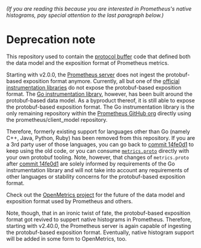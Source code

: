 _(If you are reading this because you are interested in Prometheus's native
histograms, pay special attention to the last paragraph below.)_

# Deprecation note

This repository used to contain the [protocol
buffer](https://developers.google.com/protocol-buffers) code that defined both
the data model and the exposition format of Prometheus metrics.

Starting with v2.0.0, the [Prometheus
server](https://github.com/prometheus/prometheus) does not ingest the
protobuf-based exposition format anymore. Currently, all but one of the
[official instrumentation
libraries](https://prometheus.io/docs/instrumenting/clientlibs/) do not expose
the protobuf-based exposition format. The [Go instrumentation
library](https://github.com/prometheus/client_golang), however, has been built
around the protobuf-based data model. As a byproduct thereof, it is still able
to expose the protobuf-based exposition format. The Go instrumentation library
is the only remaining repository within the [Prometheus GitHub
org](https://github.com/prometheus) directly using the prometheus/client_model
repository.

Therefore, formerly existing support for languages other than Go (namely C++,
Java, Python, Ruby) has been removed from this repository. If you are a 3rd
party user of those languages, you can go back to [commit
14fe0d1](https://github.com/prometheus/client_model/commit/14fe0d1b01d4d5fc031dd4bec1823bd3ebbe8016)
to keep using the old code, or you can consume
[`metrics.proto`](https://github.com/prometheus/client_model/blob/master/metrics.proto)
directly with your own protobuf tooling. Note, however, that changes of
`metrics.proto` after [commit
14fe0d1](https://github.com/prometheus/client_model/commit/14fe0d1b01d4d5fc031dd4bec1823bd3ebbe8016)
are solely informed by requirements of the Go instrumentation library and will
not take into account any requirements of other languages or stability concerns
for the protobuf-based exposition format.

Check out the [OpenMetrics project](https://openmetrics.io/) for the future of
the data model and exposition format used by Prometheus and others.

Note, though, that in an ironic twist of fate, the protobuf-based exposition
format got revived to suppert native histograms in Prometheus. Therefore,
starting with v2.40.0, the Prometheus server is again capable of ingesting the
protobuf-based exposition format. Eventually, native histogram support will be
added in some form to OpenMetrics, too.
